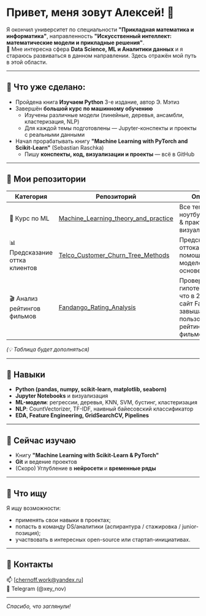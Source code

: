 # Привет, меня зовут Алексей! 👋  
Я окончил университет по специальности **"Прикладная математика и информатика"**, 
направленность **"Искусственный интеллект: математические модели и прикладные решения"**.  
👀 Мне интересна сфера **Data Science, ML и Аналитики данных** и я стараюсь развиваться в данном направлении. Здесь отражён мой путь в этой области.

---

## 🚀 Что уже сделано:

- Пройдена книга **Изучаем Python** 3-е издание, автор Э. Мэтиз
- Завершён **большой курс по машинному обучению**
  - Изучены различные модели (линейные, деревья, ансамбли, кластеризация, NLP)
  - Для каждой темы подготовлены — Jupyter-конспекты и проекты с реальными данными
- Начал прорабатывать книгу **"Machine Learning with PyTorch and Scikit-Learn"** (Sebastian Raschka)
  - Пишу **конспекты, код, визуализации и проекты** — всё в GitHub

---

## 📁 Мои репозитории

| Категория                      | Репозиторий                                                                                                                | Описание                                                                      |
|--------------------------------|----------------------------------------------------------------------------------------------------------------------------|-------------------------------------------------------------------------------|
| 🧠 Курс по ML                  | [Machine_Learning_theory_and_practice](https://github.com/A-Chern0v/Machine_Learning_theory_and_practice)                  | Все темы + ноутбуки (теория & практика) + визуализации                        |
| 📊 Предсказание оттка клиентов | [Telco_Customer_Churn_Tree_Methods](https://github.com/A-Chern0v/Telco_Customer_Churn_Tree_Methods)                        | Предсказание оттока клиентов с помощью моделей на основе деревьев             |
| 🎬 Анализ рейтингов фильмов    | [Fandango_Rating_Analysis](https://github.com/A-Chern0v/Fandango_Rating_Analysis)                                          | Проверка гипотезы о том, что в 2015 году сайт Fandango завышал пользовательские рейтинги фильмов                          |


_(💡 Таблица будет дополняться)_

---

## 💼 Навыки

- **Python (pandas, numpy, scikit-learn, matplotlib, seaborn)**  
- **Jupyter Notebooks** и визуализация  
- **ML-модели**: регрессии, деревья, KNN, SVM, бустинг, кластеризация  
- **NLP**: CountVectorizer, TF-IDF, наивный байесовский классификатор  
- **EDA, Feature Engineering, GridSearchCV, Pipelines**

---

## 🌱 Сейчас изучаю

- Книгу **"Machine Learning with Scikit-Learn & PyTorch"**   
- **Git** и ведение проектов  
- (Скоро) Углубление в **нейросети** и **временные ряды**

---

## 🎯 Что ищу

Я ищу возможности:
- применять свои навыки в проектах;
- попасть в команду DS/аналитики (аспирантура / стажировка / junior-позиция);
- участвовать в интересных open-source или стартап-инициативах.

---

## 🤝 Контакты

📫 [chernoff.work@yandex.ru]  
💼 Telegram (@xey_nov)  

---

_Спасибо, что заглянули!_
